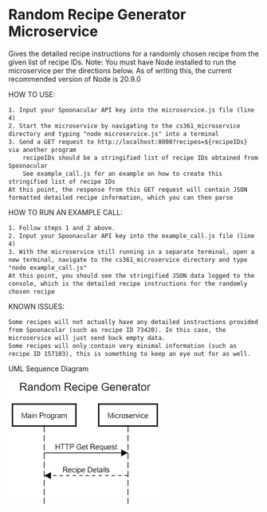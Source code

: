 # Random Recipe Generator Microservice
Gives the detailed recipe instructions for a randomly chosen recipe from the given list of recipe IDs.
Note: You must have Node installed to run the microservice per the directions below. As of writing this, the current recommended version of Node is 20.9.0

HOW TO USE: 

    1. Input your Spoonacular API key into the microservice.js file (line 4)
    2. Start the microservice by navigating to the cs361_microservice directory and typing "node microservice.js" into a terminal
    3. Send a GET request to http://localhost:8000?recipes=${recipeIDs} via another program
        recipeIDs should be a stringified list of recipe IDs obtained from Spoonacular
        See example_call.js for an example on how to create this stringified list of recipe IDs
    At this point, the response from this GET request will contain JSON formatted detailed recipe information, which you can then parse

HOW TO RUN AN EXAMPLE CALL:

    1. Follow steps 1 and 2 above.
    2. Input your Spoonacular API key into the example_call.js file (line 4)
    3. With the microservice still running in a separate terminal, open a new terminal, navigate to the cs361_microservice directory and type "node example_call.js"
    At this point, you should see the stringified JSON data logged to the console, which is the detailed recipe instructions for the randomly chosen recipe

KNOWN ISSUES:

    Some recipes will not actually have any detailed instructions provided from Spoonacular (such as recipe ID 73420). In this case, the microservice will just send back empty data.
    Some recipes will only contain very minimal information (such as recipe ID 157103), this is something to keep an eye out for as well.

UML Sequence Diagram

![UML Sequence Diagram](image.png)
